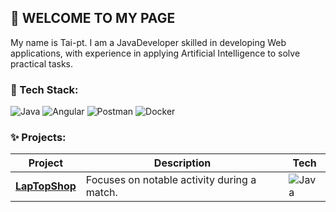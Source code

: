 ## 👋 WELCOME TO MY PAGE

My name is Tai-pt. I am a JavaDeveloper skilled in developing Web applications, with experience in applying Artificial Intelligence to solve practical tasks.

### 🧰 Tech Stack:
![Java](https://img.shields.io/badge/Java-ED8B00?style=for-the-badge&logo=openjdk&logoColor=white)
![Angular](https://img.shields.io/badge/Angular-DD0031?style=for-the-badge&logo=angular&logoColor=white)
![Postman](https://img.shields.io/badge/Postman-FF6C37?style=for-the-badge&logo=postman&logoColor=white)
![Docker](https://img.shields.io/badge/Docker-2496ED?style=for-the-badge&logo=docker&logoColor=white)


### ✨ Projects:
| Project | Description | Tech |
|--------|-------------|------|
| [**LapTopShop**](https://github.com/tai-pt/Laptopshop) | Focuses on notable activity during a match. | ![Java](https://img.shields.io/badge/Java-ED8B00?style=for-the-badge&logo=openjdk&logoColor=white) |
